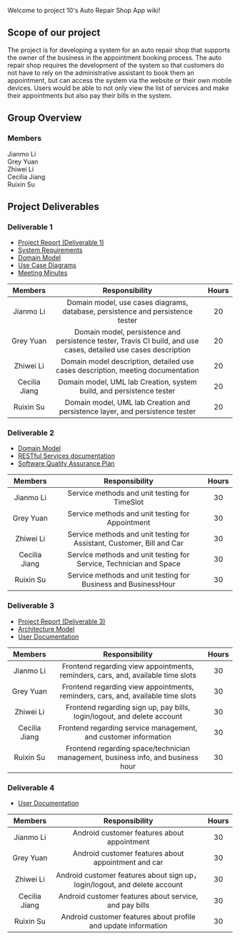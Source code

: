 Welcome to project 10's Auto Repair Shop App wiki!  

## **Scope of our project**  
The project is for developing a system for an auto repair shop that supports the owner of the business in the appointment booking process. The auto repair shop requires the development of the system so that customers do not have to rely on the administrative assistant to book them an appointment, but can access the system via the website or their own mobile devices. Users would be able to not only view the list of services and make their appointments but also pay their bills in the system.

## **Group Overview**  
### Members
Jianmo Li  
Grey Yuan  
Zhiwei Li  
Cecilia Jiang  
Ruixin Su  

## **Project Deliverables**  
### Deliverable 1
* [Project Report (Deliverable 1)](https://github.com/McGill-ECSE321-Winter2021/project-group-10/wiki/Deliverable-1)
* [System Requirements](https://github.com/McGill-ECSE321-Winter2021/project-group-10/wiki/Functional-and-non-functional-requirements)
* [Domain Model](https://github.com/McGill-ECSE321-Winter2021/project-group-10/wiki/Domain-Model)
* [Use Case Diagrams](https://github.com/McGill-ECSE321-Winter2021/project-group-10/wiki/Use-Case-Diagrams)
* [Meeting Minutes](https://github.com/McGill-ECSE321-Winter2021/project-group-10/wiki/Meeting-Documentation)

|   Members | Responsibility  | Hours  |
| :-------: | :-------------: | :-: |
| Jianmo Li | Domain model, use cases diagrams, database, persistence and persistence tester | 20 |
| Grey Yuan | Domain model, persistence and persistence tester, Travis CI build, and use cases, detailed use cases description | 20 |
| Zhiwei Li | Domain model description, detailed use cases description, meeting documentation | 20 |
| Cecilia Jiang |Domain model, UML lab Creation, system build, and persistence tester | 20 |
| Ruixin Su | Domain model, UML lab Creation and persistence layer, and persistence tester | 20 |

### Deliverable 2  
* [Domain Model](https://github.com/McGill-ECSE321-Winter2021/project-group-10/wiki/Domain-Model)
* [RESTful Services documentation](https://github.com/McGill-ECSE321-Winter2021/project-group-10/wiki/RESTful-Services-Documentation)
* [Software Quality Assurance Plan](https://github.com/McGill-ECSE321-Winter2021/project-group-10/wiki/Software-Quality-Assurance-Plan)

|   Members | Responsibility  | Hours  |
| :-------: | :-------------: | :-: |
| Jianmo Li | Service methods and unit testing for TimeSlot | 30 |
| Grey Yuan | Service methods and unit testing for Appointment | 30 |
| Zhiwei Li | Service methods and unit testing for Assistant, Customer, Bill and Car | 30 |
| Cecilia Jiang | Service methods and unit testing for Service, Technician and Space | 30 |
| Ruixin Su | Service methods and unit testing for Business and BusinessHour | 30 |  


### Deliverable 3  
* [Project Report (Deliverable 3)](https://github.com/McGill-ECSE321-Winter2021/project-group-10/wiki/Deliverable-3)
* [Architecture Model](https://github.com/McGill-ECSE321-Winter2021/project-group-10/wiki/Architecture-Model)
* [User Documentation](https://github.com/McGill-ECSE321-Winter2021/project-group-10/wiki/User-Documentation)

|   Members | Responsibility  | Hours  |
| :-------: | :-------------: | :-: |
| Jianmo Li | Frontend regarding view appointments, reminders, cars, and, available time slots | 30 |
| Grey Yuan | Frontend regarding view appointments, reminders, cars, and, available time slots | 30 |
| Zhiwei Li | Frontend regarding sign up, pay bills, login/logout, and delete account | 30 |
| Cecilia Jiang | Frontend regarding service management, and customer information | 30 |
| Ruixin Su | Frontend regarding space/technician management, business info, and business hour | 30 |  


### Deliverable 4  
* [User Documentation](https://github.com/McGill-ECSE321-Winter2021/project-group-10/wiki/User-Documentation)

|   Members | Responsibility  | Hours  |
| :-------: | :-------------: | :-: |
| Jianmo Li | Android customer features about appointment | 30 |
| Grey Yuan | Android customer features about appointment and car | 30 |
| Zhiwei Li | Android customer features about sign up， login/logout, and delete account | 30 |
| Cecilia Jiang | Android customer features about service, and pay bills | 30 |
| Ruixin Su | Android customer features about profile and update information | 30 |  
